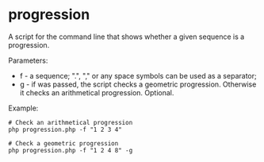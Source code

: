 # progression
A script for the command line that shows whether a given sequence is a progression.

Parameters:
 - f - a sequence; ".", "," or any spaсe symbols can be used as a separator;
 - g - if was passed, the script checks a geometric progression. Otherwise it checks an arithmetical progression. Optional.

Example:
```
# Check an arithmetical progression
php progression.php -f "1 2 3 4"

# Check a geometric progression
php progression.php -f "1 2 4 8" -g
```
